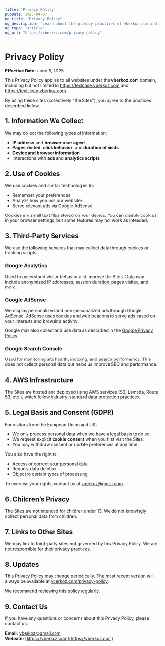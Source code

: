 ```yaml
---
title: 'Privacy Policy'
pubDate: 2025-04-07
og_title: "Privacy Policy"
og_description: "Learn about the privacy practices of vberkoz.com and its associated services."
og_type: "article"
og_url: "https://vberkoz.com/privacy-policy"
---
```


# Privacy Policy

**Effective Date:** June 5, 2025

This Privacy Policy applies to all websites under the **vberkoz.com** domain, including but not limited to https://textcase.vberkoz.com and https://textclean.vberkoz.com.

By using these sites (collectively "the Sites"), you agree to the practices described below.

## 1. Information We Collect

We may collect the following types of information:

- **IP address** and **browser user agent**
- **Pages visited**, **click behavior**, and **duration of visits**
- **Device and browser information**
- Interactions with **ads** and **analytics scripts**

## 2. Use of Cookies

We use cookies and similar technologies to:

- Remember your preferences
- Analyze how you use our websites
- Serve relevant ads via Google AdSense

Cookies are small text files stored on your device. You can disable cookies in your browser settings, but some features may not work as intended.

## 3. Third-Party Services

We use the following services that may collect data through cookies or tracking scripts:

### Google Analytics

Used to understand visitor behavior and improve the Sites. Data may include anonymized IP addresses, session duration, pages visited, and more.

### Google AdSense

We display personalized and non-personalized ads through Google AdSense. AdSense uses cookies and web beacons to serve ads based on your interests and browsing activity.

Google may also collect and use data as described in the [Google Privacy Policy](https://policies.google.com/privacy).

### Google Search Console

Used for monitoring site health, indexing, and search performance. This does not collect personal data but helps us improve SEO and performance.

## 4. AWS Infrastructure

The Sites are hosted and deployed using AWS services (S3, Lambda, Route 53, etc.), which follow industry-standard data protection practices.

## 5. Legal Basis and Consent (GDPR)

For visitors from the European Union and UK:

- We only process personal data when we have a legal basis to do so.
- We request explicit **cookie consent** when you first visit the Sites.
- You may withdraw consent or update preferences at any time.

You also have the right to:

- Access or correct your personal data
- Request data deletion
- Object to certain types of processing

To exercise your rights, contact us at [vberkoz@gmail.com](mailto:vberkoz@gmail.com).

## 6. Children’s Privacy

The Sites are not intended for children under 13. We do not knowingly collect personal data from children.

## 7. Links to Other Sites

We may link to third-party sites not governed by this Privacy Policy. We are not responsible for their privacy practices.

## 8. Updates

This Privacy Policy may change periodically. The most recent version will always be available at [vberkoz.com/privacy-policy](https://vberkoz.com/privacy-policy).

We recommend reviewing this policy regularly.

## 9. Contact Us

If you have any questions or concerns about this Privacy Policy, please contact us:

**Email:** [vberkoz@gmail.com](mailto:vberkoz@gmail.com)  
**Website:** [https://vberkoz.com](https://vberkoz.com)
